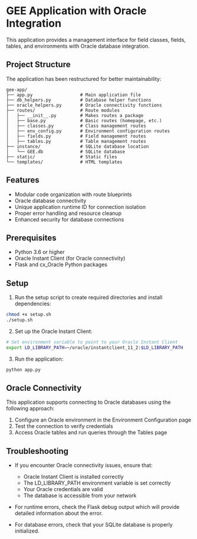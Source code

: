 # GEE Application with Oracle Integration

This application provides a management interface for field classes, fields, tables, and environments with Oracle database integration.

## Project Structure

The application has been restructured for better maintainability:

```
gee-app/
├── app.py                  # Main application file
├── db_helpers.py           # Database helper functions
├── oracle_helpers.py       # Oracle connectivity functions
├── routes/                 # Route modules
│   ├── __init__.py         # Makes routes a package
│   ├── base.py             # Basic routes (homepage, etc.)
│   ├── classes.py          # Class management routes
│   ├── env_config.py       # Environment configuration routes
│   ├── fields.py           # Field management routes
│   ├── tables.py           # Table management routes
├── instance/               # SQLite database location
│   └── GEE.db              # SQLite database
├── static/                 # Static files
└── templates/              # HTML templates
```

## Features

- Modular code organization with route blueprints
- Oracle database connectivity
- Unique application runtime ID for connection isolation
- Proper error handling and resource cleanup
- Enhanced security for database connections

## Prerequisites

- Python 3.6 or higher
- Oracle Instant Client (for Oracle connectivity)
- Flask and cx_Oracle Python packages

## Setup

1. Run the setup script to create required directories and install dependencies:

```bash
chmod +x setup.sh
./setup.sh
```

2. Set up the Oracle Instant Client:

```bash
# Set environment variable to point to your Oracle Instant Client
export LD_LIBRARY_PATH=~/oracle/instantclient_11_2:$LD_LIBRARY_PATH
```

3. Run the application:

```bash
python app.py
```

## Oracle Connectivity

This application supports connecting to Oracle databases using the following approach:

1. Configure an Oracle environment in the Environment Configuration page
2. Test the connection to verify credentials
3. Access Oracle tables and run queries through the Tables page

## Troubleshooting

- If you encounter Oracle connectivity issues, ensure that:
  - Oracle Instant Client is installed correctly
  - The LD_LIBRARY_PATH environment variable is set correctly
  - Your Oracle credentials are valid
  - The database is accessible from your network

- For runtime errors, check the Flask debug output which will provide detailed information about the error.

- For database errors, check that your SQLite database is properly initialized.
